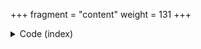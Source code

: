+++
fragment = "content"
weight = 131
+++

<details><summary>Code (index)</summary>
```
+++
fragment = "items"
#disabled = false
date = "2017-10-04"
weight = 130
background = "secondary"

title = "Items Fragment with images"
subtitle= "Column based items with images"
+++
```
</details>

<details>
<summary>Code (subitem)</summary>
```
+++
title = "Column 1"
weight = 10

[asset]
  image = "caddy.svg"
  url = "#"
+++

Showcasing descriptions for column based items

```
</details>
